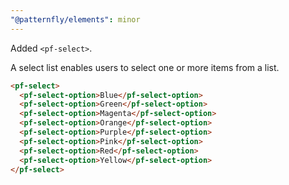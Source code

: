 ```yaml
---
"@patternfly/elements": minor
---
```


Added `<pf-select>`.

A select list enables users to select one or more items from a list.

```html
<pf-select>
  <pf-select-option>Blue</pf-select-option>
  <pf-select-option>Green</pf-select-option>
  <pf-select-option>Magenta</pf-select-option>
  <pf-select-option>Orange</pf-select-option>
  <pf-select-option>Purple</pf-select-option>
  <pf-select-option>Pink</pf-select-option>
  <pf-select-option>Red</pf-select-option>
  <pf-select-option>Yellow</pf-select-option>
</pf-select>
```
